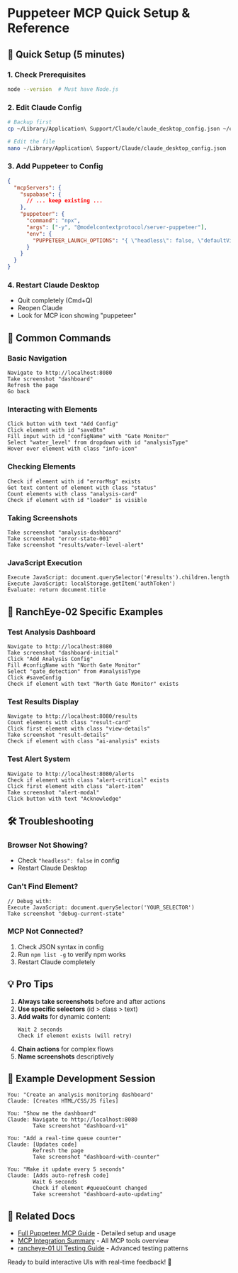 # Puppeteer MCP Quick Setup & Reference

## 🚀 Quick Setup (5 minutes)

### 1. Check Prerequisites
```bash
node --version  # Must have Node.js
```

### 2. Edit Claude Config
```bash
# Backup first
cp ~/Library/Application\ Support/Claude/claude_desktop_config.json ~/claude_config_backup.json

# Edit the file
nano ~/Library/Application\ Support/Claude/claude_desktop_config.json
```

### 3. Add Puppeteer to Config
```json
{
  "mcpServers": {
    "supabase": {
      // ... keep existing ...
    },
    "puppeteer": {
      "command": "npx",
      "args": ["-y", "@modelcontextprotocol/server-puppeteer"],
      "env": {
        "PUPPETEER_LAUNCH_OPTIONS": "{ \"headless\": false, \"defaultViewport\": { \"width\": 1280, \"height\": 800 } }"
      }
    }
  }
}
```

### 4. Restart Claude Desktop
- Quit completely (Cmd+Q)
- Reopen Claude
- Look for MCP icon showing "puppeteer"

## 🎯 Common Commands

### Basic Navigation
```
Navigate to http://localhost:8080
Take screenshot "dashboard"
Refresh the page
Go back
```

### Interacting with Elements
```
Click button with text "Add Config"
Click element with id "saveBtn"
Fill input with id "configName" with "Gate Monitor"
Select "water_level" from dropdown with id "analysisType"
Hover over element with class "info-icon"
```

### Checking Elements
```
Check if element with id "errorMsg" exists
Get text content of element with class "status"
Count elements with class "analysis-card"
Check if element with id "loader" is visible
```

### Taking Screenshots
```
Take screenshot "analysis-dashboard"
Take screenshot "error-state-001"
Take screenshot "results/water-level-alert"
```

### JavaScript Execution
```
Execute JavaScript: document.querySelector('#results').children.length
Execute JavaScript: localStorage.getItem('authToken')
Evaluate: return document.title
```

## 🔧 RanchEye-02 Specific Examples

### Test Analysis Dashboard
```
Navigate to http://localhost:8080
Take screenshot "dashboard-initial"
Click "Add Analysis Config"
Fill #configName with "North Gate Monitor"
Select "gate_detection" from #analysisType
Click #saveConfig
Check if element with text "North Gate Monitor" exists
```

### Test Results Display
```
Navigate to http://localhost:8080/results
Count elements with class "result-card"
Click first element with class "view-details"
Take screenshot "result-details"
Check if element with class "ai-analysis" exists
```

### Test Alert System
```
Navigate to http://localhost:8080/alerts
Check if element with class "alert-critical" exists
Click first element with class "alert-item"
Take screenshot "alert-modal"
Click button with text "Acknowledge"
```

## 🛠️ Troubleshooting

### Browser Not Showing?
- Check `"headless": false` in config
- Restart Claude Desktop

### Can't Find Element?
```
// Debug with:
Execute JavaScript: document.querySelector('YOUR_SELECTOR')
Take screenshot "debug-current-state"
```

### MCP Not Connected?
1. Check JSON syntax in config
2. Run `npm list -g` to verify npm works
3. Restart Claude completely

## 💡 Pro Tips

1. **Always take screenshots** before and after actions
2. **Use specific selectors** (id > class > text)
3. **Add waits** for dynamic content:
   ```
   Wait 2 seconds
   Check if element exists (will retry)
   ```
4. **Chain actions** for complex flows
5. **Name screenshots** descriptively

## 📝 Example Development Session

```
You: "Create an analysis monitoring dashboard"
Claude: [Creates HTML/CSS/JS files]

You: "Show me the dashboard"
Claude: Navigate to http://localhost:8080
        Take screenshot "dashboard-v1"

You: "Add a real-time queue counter"
Claude: [Updates code]
        Refresh the page
        Take screenshot "dashboard-with-counter"

You: "Make it update every 5 seconds"
Claude: [Adds auto-refresh code]
        Wait 6 seconds
        Check if element #queueCount changed
        Take screenshot "dashboard-auto-updating"
```

## 🔗 Related Docs

- [Full Puppeteer MCP Guide](PUPPETEER_MCP_GUIDE.md) - Detailed setup and usage
- [MCP Integration Summary](MCP_INTEGRATION_SUMMARY.md) - All MCP tools overview
- [rancheye-01 UI Testing Guide](../rancheye-01/tests/ui/UI_TESTING_GUIDE.md) - Advanced testing patterns

Ready to build interactive UIs with real-time feedback! 🚀